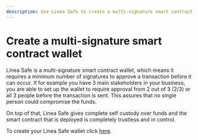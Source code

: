 ```yaml
---
description: Use Linea Safe to create a multi-signature smart contract wallet
---
```


# Create a multi-signature smart contract wallet

Linea Safe is a multi-signature smart contract wallet, which means it requires a minimum number of signatures to approve a transaction before it can occur. If for example you have 3 main stakeholders in your business, you are able to set up the wallet to require approval from 2 out of 3 (2/3) or all 3 people before the transaction is sent. This assures that no single person could compromise the funds.

On top of that, Linea Safe gives complete self custody over funds and the smart contract that is deployed is completely trustless and in control.

To create your Linea Safe wallet click [here](https://safe.linea.build).

<!--
to check the status of the linea safe and entry points https://status.safe.linea.build/ not sure if we want to include this. right now it is password protected -->
